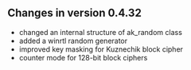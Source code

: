 
Changes in version 0.4.32
-------------------------
  * changed an internal structure of ak_random class
  * added a winrtl random generator
  * improved key masking for Kuznechik block cipher
  * counter mode for 128-bit block ciphers

